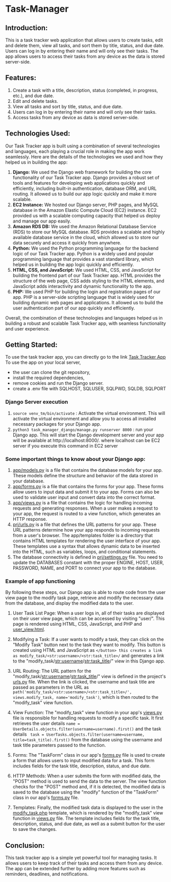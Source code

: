 # Task-Manager
## Introduction:
This is a task tracker web application that allows users to create tasks, edit and delete them, view all tasks, and sort them by title, status, and due date. Users can log in by entering their name and will only see their tasks. The app allows users to access their tasks from any device as the data is stored server-side.

## Features:

1. Create a task with a title, description, status (completed, in progress, etc.), and due date.
2. Edit and delete tasks.
3. View all tasks and sort by title, status, and due date.
4. Users can log in by entering their name and will only see their tasks.
5. Access tasks from any device as data is stored server-side.

## Technologies Used:

Our Task Tracker app is built using a combination of several technologies and languages, each playing a crucial role in making the app work seamlessly. Here are the details of the technologies we used and how they helped us in building the app:

1. **Django:** We used the Django web framework for building the core functionality of our Task Tracker app. Django provides a robust set of tools and features for developing web applications quickly and efficiently, including built-in authentication, database ORM, and URL routing. It allowed us to build our app logic quickly and make it more scalable.
2. **EC2 Instance:** We hosted our Django server, PHP pages, and MySQL database in the Amazon Elastic Compute Cloud (EC2) instance. EC2 provided us with a scalable computing capacity that helped us deploy and manage our app easily.
3. **Amazon RDS DB:** We used the Amazon Relational Database Service (RDS) to store our MySQL database. RDS provides a scalable and highly available database service in the cloud, which allowed us to store our data securely and access it quickly from anywhere.
4. **Python:** We used the Python programming language for the backend logic of our Task Tracker app. Python is a widely used and popular programming language that provides a vast standard library, which helped us in building the app logic quickly and efficiently.
5. **HTML, CSS, and JavaScript:** We used HTML, CSS, and JavaScript for building the frontend part of our Task Tracker app. HTML provides the structure of the web page, CSS adds styling to the HTML elements, and JavaScript adds interactivity and dynamic functionality to the app.
6. **PHP:** We used PHP for building the login and registration pages of our app. PHP is a server-side scripting language that is widely used for building dynamic web pages and applications. It allowed us to build the user authentication part of our app quickly and efficiently.

Overall, the combination of these technologies and languages helped us in building a robust and scalable Task Tracker app, with seamless functionality and user experience.

## Getting Started:
To use the task tracker app, you can directly go to the link [Task Tracker App](ec2-54-82-112-252.compute-1.amazonaws.com/login.php)
To use the app on your local server, 
- the user can clone the git repository, 
- install the required dependencies, 
- remove cookies and run the Django server.
- create a .env file with SQLHOST, SQLUSER, SQLPWD, SQLDB, SQLPORT

### Django Server execution
1. `source venv_tm/bin/activate` : Activate the virtual environment. This will activate the virtual environment and allow you to access all installed necessary packages for your Django app.
2. `python3 task_manager_django/manage.py runserver 8000` : run your Django app. This will start the Django development server and your app will be available at http://localhost:8000/. where localhost can be EC2 server if you execute this command in EC2 server

### Some important things to know about your Django app:
1. [app/models.py](https://github.com/divaamahajan/Task-Manager/blob/main/task_manager_django/task_manager_app/models.py) is a file that contains the database models for your app. These models define the structure and behavior of the data stored in your database.
2. [app/forms.py](https://github.com/divaamahajan/Task-Manager/blob/main/task_manager_django/task_manager_app/forms.py) is a file that contains the forms for your app. These forms allow users to input data and submit it to your app. Forms can also be used to validate user input and convert data into the correct format.
3. [app/views.py](https://github.com/divaamahajan/Task-Manager/blob/main/task_manager_django/task_manager_app/views.py) is a file that contains the logic for handling incoming requests and generating responses. When a user makes a request to your app, the request is routed to a view function, which generates an HTTP response.
4. [prj/urls.py](https://github.com/divaamahajan/Task-Manager/blob/main/task_manager_django/task_manager_prj/urls.py) is a file that defines the URL patterns for your app. These URL patterns determine how your app responds to incoming requests from a user's browser.
The app/templates folder is a directory that contains HTML templates for rendering the user interface of your app. These templates use a syntax that allows dynamic data to be inserted into the HTML, such as variables, loops, and conditional statements.
5. The database connectivity is defined in [prj/settings.py](https://github.com/divaamahajan/Task-Manager/blob/main/task_manager_django/task_manager_prj/settings.py) file. You need to update the DATABASES constant with the proper ENGINE, HOST, USER, PASSWORD, NAME, and PORT to connect your app to the database.

### Example of app functioning
By following these steps, our Django app is able to route code from the user view page to the modify task page, retrieve and modify the necessary data from the database, and display the modified data to the user.
1. User Task List Page:
When a user logs in, all of their tasks are displayed on their user view page, which can be accessed by visiting "user/<username>". This page is rendered using HTML, CSS, JavaScript, and PHP and [user_view.html](https://github.com/divaamahajan/Task-Manager/blob/main/task_manager_django/task_manager_app/templates/user_view.html).

2. Modifying a Task:
If a user wants to modify a task, they can click on the "Modify Task" button next to the task they want to modify. This button is created using HTML and JavaScript as `</button>
this creates a link as modify_task/<str:username>/<str:task_title>/` and generates a link to the "modify_task/<str:username>/<str:task_title>/" view in this Django app.

3. URL Routing:
The URL pattern for the "modify_task/<str:username>/<str:task_title>/" view is defined in the project's [urls.py](https://github.com/divaamahajan/Task-Manager/blob/main/task_manager_django/task_manager_prj/urls.py) file. When the link is clicked, the username and task title are passed as parameters in the URL as `path('modify_task/<str:username>/<str:task_title>/', views.modify_task, name='modify_task')`, which is then routed to the "modify_task" view function.

4. View Function:
The "modify_task" view function in your app's [views.py](https://github.com/divaamahajan/Task-Manager/blob/main/task_manager_django/task_manager_app/views.py) file is responsible for handling requests to modify a specific task. It first retrieves the user details `name = UserDetails.objects.filter(username=username).first()` and the task details ` task = UserTasks.objects.filter(username=username, title=task_title).first()` from the database using the username and task title parameters passed to the function.

5. Forms:
The "TaskForm" class in our app's [forms.py](https://github.com/divaamahajan/Task-Manager/blob/main/task_manager_django/task_manager_app/forms.py) file is used to create a form that allows users to input modified data for a task. This form includes fields for the task title, description, status, and due date.

6. HTTP Methods:
When a user submits the form with modified data, the "POST" method is used to send the data to the server. The view function checks for the "POST" method and, if it is detected, the modified data is saved to the database using the "modify" function of the "TaskForm" class in our app's [forms.py](https://github.com/divaamahajan/Task-Manager/blob/main/task_manager_django/task_manager_app/forms.py) file.

7. Templates:
Finally, the modified task data is displayed to the user in the [modify_task.php](https://github.com/divaamahajan/Task-Manager/blob/main/task_manager_django/task_manager_app/templates/modify_task.php) template, which is rendered by the "modify_task" view function in [views.py](https://github.com/divaamahajan/Task-Manager/blob/main/task_manager_django/task_manager_app/views.py) file. The template includes fields for the task title, description, status, and due date, as well as a submit button for the user to save the changes.

## Conclusion:
This task tracker app is a simple yet powerful tool for managing tasks. It allows users to keep track of their tasks and access them from any device. The app can be extended further by adding more features such as reminders, deadlines, and notifications.

